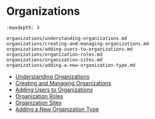 # Organizations

```{toctree}
:maxdepth: 3

organizations/understanding-organizations.md
organizations/creating-and-managing-organizations.md
organizations/adding-users-to-organizations.md
organizations/organization-roles.md
organizations/organization-sites.md
organizations/adding-a-new-organization-type.md
```

-  [Understanding Organizations](./organizations/understanding-organizations.md)
-  [Creating and Managing Organizations](./organizations/creating-and-managing-organizations.md)
-  [Adding Users to Organizations](./organizations/adding-users-to-organizations.md)
-  [Organization Roles](./organizations/organization-roles.md)
-  [Organization Sites](./organizations/organization-sites.md)
-  [Adding a New Organization Type](./organizations/adding-a-new-organization-type.md)